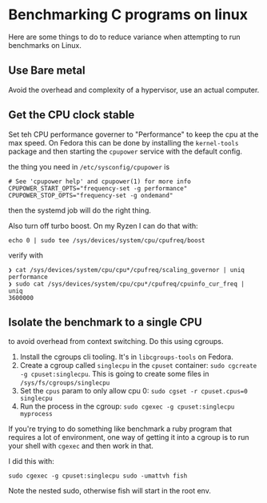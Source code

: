 # Benchmarking C programs on linux

Here are some things to do to reduce variance when attempting to run benchmarks
on Linux.

## Use Bare metal

Avoid the overhead and complexity of a hypervisor, use an actual computer.

## Get the CPU clock stable

Set teh CPU performance governer to "Performance" to keep the cpu at the max
speed. On Fedora this can be done by installing the `kernel-tools` package
and then starting the `cpupower` service with the default config.

the thing you need in `/etc/sysconfig/cpupower` is

```
# See 'cpupower help' and cpupower(1) for more info
CPUPOWER_START_OPTS="frequency-set -g performance"
CPUPOWER_STOP_OPTS="frequency-set -g ondemand"
```

then the systemd job will do the right thing.

Also turn off turbo boost. On my Ryzen I can do that with:

```
echo 0 | sudo tee /sys/devices/system/cpu/cpufreq/boost
```

verify with

```
❯ cat /sys/devices/system/cpu/cpu*/cpufreq/scaling_governor | uniq
performance
❯ sudo cat /sys/devices/system/cpu/cpu*/cpufreq/cpuinfo_cur_freq | uniq
3600000
```

## Isolate the benchmark to a single CPU

to avoid overhead from context switching. Do this using cgroups.

1. Install the cgroups cli tooling. It's in `libcgroups-tools` on Fedora.
2. Create a cgroup called `singlecpu` in the `cpuset` container: `sudo cgcreate
   -g cpuset:singlecpu`. This is going to create some files in `/sys/fs/cgroups/singlecpu`
3. Set the `cpus` param to only allow cpu 0: `sudo cgset -r cpuset.cpus=0 singlecpu`
4. Run the process in the cgroup: `sudo cgexec -g cpuset:singlecpu myprocess`

If you're trying to do something like benchmark a ruby program that requires a
lot of environment, one way of getting it into a cgroup is to run your shell
with `cgexec` and then work in that.

I did this with:

```
sudo cgexec -g cpuset:singlecpu sudo -umattvh fish
```

Note the nested sudo, otherwise fish will start in the root env.
